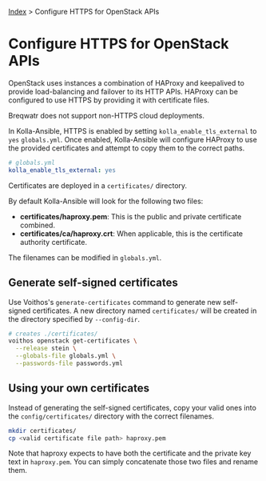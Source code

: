 [Index](/)
\> Configure HTTPS for OpenStack APIs

# Configure HTTPS for OpenStack APIs

OpenStack uses instances a combination of HAProxy and keepalived to
provide load-balancing and failover to its HTTP APIs. HAProxy can be configured
to use HTTPS by providing it with certificate files.

Breqwatr does not support non-HTTPS cloud deployments.

In Kolla-Ansible, HTTPS is enabled by setting `kolla_enable_tls_external` to
 `yes` `globals.yml`. Once enabled, Kolla-Ansible will configure HAProxy to use
the provided certificates and  attempt to copy them to the correct paths.

```yml
# globals.yml
kolla_enable_tls_external: yes
```

Certificates are deployed in a `certificates/` directory.

By default Kolla-Ansible will look for the following two files:

- **certificates/haproxy.pem**: This is the public and private certificate
  combined.
- **certificates/ca/haproxy.crt**: When applicable, this is the certificate
  authority certificate.

The filenames can be modified in `globals.yml`.


## Generate self-signed certificates

Use Voithos's `generate-certificates` command to generate new self-signed
certificates. A new directory named `certificates/` will be created in the
directory specified by `--config-dir`.

```bash
# creates ./certificates/
voithos openstack get-certificates \
  --release stein \
  --globals-file globals.yml \
  --passwords-file passwords.yml
```

## Using your own certificates

Instead of generating the self-signed certificates, copy your valid ones into
the `config/certificates/` directory with the correct filenames.

```bash
mkdir certificates/
cp <valid certificate file path> haproxy.pem
```

Note that haproxy expects to have both the certificate and the private key
text in `haproxy.pem`. You can simply concatenate those two files and rename
them.
